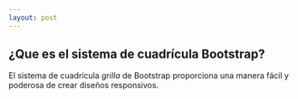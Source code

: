 ```yaml
---
layout: post
---
```


## ¿Que es el sistema de  cuadrícula Bootstrap?

<section class="section">
	El sistema de cuadrícula <em>grilla</em> de Bootstrap proporciona una manera fácil y poderosa de crear diseños responsivos.
</section>
